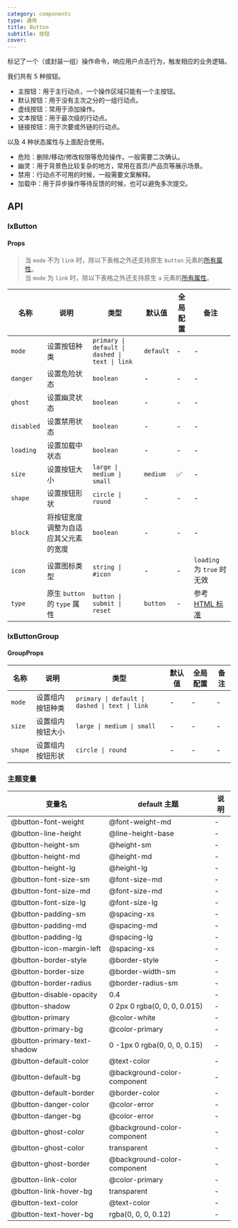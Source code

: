 ```yaml
---
category: components
type: 通用
title: Button
subtitle: 按钮
cover: 
---
```


标记了一个（或封装一组）操作命令，响应用户点击行为，触发相应的业务逻辑。

我们共有 5 种按钮。

- 主按钮：用于主行动点，一个操作区域只能有一个主按钮。
- 默认按钮：用于没有主次之分的一组行动点。
- 虚线按钮：常用于添加操作。
- 文本按钮：用于最次级的行动点。
- 链接按钮：用于次要或外链的行动点。

以及 4 种状态属性与上面配合使用。

- 危险：删除/移动/修改权限等危险操作，一般需要二次确认。
- 幽灵：用于背景色比较复杂的地方，常用在首页/产品页等展示场景。
- 禁用：行动点不可用的时候，一般需要文案解释。
- 加载中：用于异步操作等待反馈的时候，也可以避免多次提交。

## API

### IxButton

#### Props

> 当 `mode` 不为 `link` 时，除以下表格之外还支持原生 `button` 元素的[所有属性](https://developer.mozilla.org/zh-CN/docs/Web/HTML/Element/button)。  
> 当 `mode` 为 `link` 时，除以下表格之外还支持原生 `a` 元素的[所有属性](https://developer.mozilla.org/zh-CN/docs/Web/HTML/Element/a)。

| 名称 | 说明 | 类型  | 默认值 | 全局配置 | 备注 |
| --- | --- | --- | --- | --- | --- |
| `mode` | 设置按钮种类 | `primary \| default \| dashed \| text \| link` | `default` | - |- |
| `danger` | 设置危险状态 | `boolean` | - | - |- |
| `ghost` | 设置幽灵状态 | `boolean` | - | - |- |
| `disabled` | 设置禁用状态 | `boolean` | - | - |- |
| `loading` | 设置加载中状态 | `boolean` |  - | - |- |
| `size` | 设置按钮大小 | `large \| medium \| small` | `medium` | ✅ |- |
| `shape` | 设置按钮形状 | `circle \| round` | - | - |- |
| `block` | 将按钮宽度调整为自适应其父元素的宽度 | `boolean` | - | - |- |
| `icon` | 设置图标类型 | `string \| #icon` | - | - | `loading` 为 `true` 时无效 |
| `type` | 原生 `button` 的 `type` 属性 | `button \| submit \| reset` | `button` | - | 参考 [HTML 标准](https://developer.mozilla.org/en-US/docs/Web/HTML/Element/button#attr-type) |

### IxButtonGroup

#### GroupProps

| 名称 | 说明 | 类型  | 默认值 | 全局配置 | 备注 |
| --- | --- | --- | --- | --- | --- |
| `mode` | 设置组内按钮种类 | `primary \| default \| dashed \| text \| link` | - | - |- |
| `size` | 设置组内按钮大小 | `large \| medium \| small` | - | - |- |
| `shape` | 设置组内按钮形状 | `circle \| round` | - | - |- |

### 主题变量

| 变量名 | default 主题| 说明 |
| --- | --- | --- |
| @button-font-weight | @font-weight-md | - |
| @button-line-height | @line-height-base | - |
| @button-height-sm | @height-sm | - |
| @button-height-md | @height-md | - |
| @button-height-lg | @height-lg | - |
| @button-font-size-sm | @font-size-md | - |
| @button-font-size-md | @font-size-md | - |
| @button-font-size-lg | @font-size-lg | - |
| @button-padding-sm | @spacing-xs | - |
| @button-padding-md | @spacing-md | - |
| @button-padding-lg | @spacing-lg | - |
| @button-icon-margin-left | @spacing-xs | - |
| @button-border-style | @border-style | - |
| @button-border-size | @border-width-sm | - |
| @button-border-radius | @border-radius-sm | - |
| @button-disable-opacity | 0.4 | - |
| @button-shadow | 0 2px 0 rgba(0, 0, 0, 0.015) | - |
| @button-primary | @color-white | - |
| @button-primary-bg | @color-primary | - |
| @button-primary-text-shadow | 0 -1px 0 rgba(0, 0, 0, 0.15) | - |
| @button-default-color | @text-color | - |
| @button-default-bg | @background-color-component | - |
| @button-default-border | @border-color | - |
| @button-danger-color | @color-error | - |
| @button-danger-bg | @color-error | - |
| @button-ghost-color | @background-color-component | - |
| @button-ghost-color | transparent | - |
| @button-ghost-border | @background-color-component | - |
| @button-link-color | @color-primary | - |
| @button-link-hover-bg | transparent | - |
| @button-text-color | @text-color | - |
| @button-text-hover-bg | rgba(0, 0, 0, 0.12) | - |
